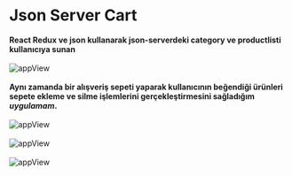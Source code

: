 # Json Server Cart 
**React Redux ve json kullanarak json-serverdeki category ve productlisti kullanıcıya sunan**<br/><br/>
![appView](https://github.com/mmyildirim/json-server-cart/blob/main/jsonServerCartView.png)<br/><br/>
**Aynı zamanda bir alışveriş sepeti yaparak  kullanıcının beğendiği ürünleri sepete ekleme ve
silme işlemlerini gerçekleştirmesini sağladığım *uygulamam*.** <br/><br/>
![appView](https://github.com/mmyildirim/json-server-cart/blob/main/jsonServerCartView2.png)<br/><br/>
![appView](https://github.com/mmyildirim/json-server-cart/blob/main/jsonServerCartView3.png)<br/><br/>
![appView](https://github.com/mmyildirim/json-server-cart/blob/main/jsonServerCartView4.png)<br/><br/>
